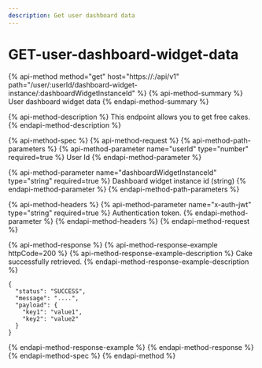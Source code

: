 ```yaml
---
description: Get user dashboard data
---
```


# GET-user-dashboard-widget-data

{% api-method method="get" host="https://<host>:<port>/api/v1" path="/user/:userId/dashboard-widget-instance/:dashboardWidgetInstanceId" %}
{% api-method-summary %}
User dashboard widget data
{% endapi-method-summary %}

{% api-method-description %}
This endpoint allows you to get free cakes.
{% endapi-method-description %}

{% api-method-spec %}
{% api-method-request %}
{% api-method-path-parameters %}
{% api-method-parameter name="userId" type="number" required=true %}
User Id
{% endapi-method-parameter %}

{% api-method-parameter name="dashboardWidgetInstanceId" type="string" required=true %}
Dashboard widget instance id \(string\)
{% endapi-method-parameter %}
{% endapi-method-path-parameters %}

{% api-method-headers %}
{% api-method-parameter name="x-auth-jwt" type="string" required=true %}
Authentication token.
{% endapi-method-parameter %}
{% endapi-method-headers %}
{% endapi-method-request %}

{% api-method-response %}
{% api-method-response-example httpCode=200 %}
{% api-method-response-example-description %}
Cake successfully retrieved.
{% endapi-method-response-example-description %}

```
{
  "status": "SUCCESS",
  "message": "....",
  "payload": {
    "key1": "value1",
    "key2": "value2"
  }
} 
```
{% endapi-method-response-example %}
{% endapi-method-response %}
{% endapi-method-spec %}
{% endapi-method %}



